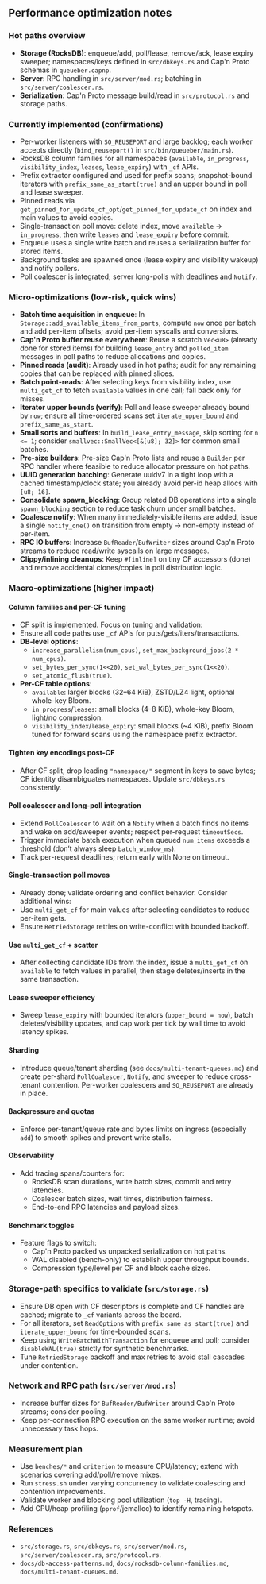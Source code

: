 ## Performance optimization notes

### Hot paths overview

- **Storage (RocksDB)**: enqueue/add, poll/lease, remove/ack, lease expiry sweeper; namespaces/keys defined in `src/dbkeys.rs` and Cap'n Proto schemas in `queueber.capnp`.
- **Server**: RPC handling in `src/server/mod.rs`; batching in `src/server/coalescer.rs`.
- **Serialization**: Cap'n Proto message build/read in `src/protocol.rs` and storage paths.

### Currently implemented (confirmations)

- Per-worker listeners with `SO_REUSEPORT` and large backlog; each worker accepts directly (`bind_reuseport()` in `src/bin/queueber/main.rs`).
- RocksDB column families for all namespaces (`available`, `in_progress`, `visibility_index`, `leases`, `lease_expiry`) with `_cf` APIs.
- Prefix extractor configured and used for prefix scans; snapshot-bound iterators with `prefix_same_as_start(true)` and an upper bound in poll and lease sweeper.
- Pinned reads via `get_pinned_for_update_cf_opt`/`get_pinned_for_update_cf` on index and main values to avoid copies.
- Single-transaction poll move: delete index, move `available` → `in_progress`, then write `leases` and `lease_expiry` before commit.
- Enqueue uses a single write batch and reuses a serialization buffer for stored items.
- Background tasks are spawned once (lease expiry and visibility wakeup) and notify pollers.
- Poll coalescer is integrated; server long-polls with deadlines and `Notify`.

### Micro-optimizations (low-risk, quick wins)

- **Batch time acquisition in enqueue**: In `Storage::add_available_items_from_parts`, compute `now` once per batch and add per-item offsets; avoid per-item syscalls and conversions.
- **Cap'n Proto buffer reuse everywhere**: Reuse a scratch `Vec<u8>` (already done for stored items) for building `lease_entry` and `polled_item` messages in poll paths to reduce allocations and copies.
- **Pinned reads (audit)**: Already used in hot paths; audit for any remaining copies that can be replaced with pinned slices.
- **Batch point-reads**: After selecting keys from visibility index, use `multi_get_cf` to fetch `available` values in one call; fall back only for misses.
- **Iterator upper bounds (verify)**: Poll and lease sweeper already bound by `now`; ensure all time-ordered scans set `iterate_upper_bound` and `prefix_same_as_start`.
- **Small sorts and buffers**: In `build_lease_entry_message`, skip sorting for `n <= 1`; consider `smallvec::SmallVec<[&[u8]; 32]>` for common small batches.
- **Pre-size builders**: Pre-size Cap'n Proto lists and reuse a `Builder` per RPC handler where feasible to reduce allocator pressure on hot paths.
- **UUID generation batching**: Generate uuidv7 in a tight loop with a cached timestamp/clock state; you already avoid per-id heap allocs with `[u8; 16]`.
- **Consolidate spawn_blocking**: Group related DB operations into a single `spawn_blocking` section to reduce task churn under small batches.
- **Coalesce notify**: When many immediately-visible items are added, issue a single `notify_one()` on transition from empty → non-empty instead of per-item.
- **RPC IO buffers**: Increase `BufReader`/`BufWriter` sizes around Cap'n Proto streams to reduce read/write syscalls on large messages.
- **Clippy/inlining cleanups**: Keep `#[inline]` on tiny CF accessors (done) and remove accidental clones/copies in poll distribution logic.

### Macro-optimizations (higher impact)

#### Column families and per-CF tuning

- CF split is implemented. Focus on tuning and validation:
- Ensure all code paths use `_cf` APIs for puts/gets/iters/transactions.
- **DB-level options**:
  - `increase_parallelism(num_cpus)`, `set_max_background_jobs(2 * num_cpus)`.
  - `set_bytes_per_sync(1<<20)`, `set_wal_bytes_per_sync(1<<20)`.
  - `set_atomic_flush(true)`.
- **Per-CF table options**:
  - `available`: larger blocks (32–64 KiB), ZSTD/LZ4 light, optional whole-key Bloom.
  - `in_progress`/`leases`: small blocks (4–8 KiB), whole-key Bloom, light/no compression.
  - `visibility_index`/`lease_expiry`: small blocks (~4 KiB), prefix Bloom tuned for forward scans using the namespace prefix extractor.

#### Tighten key encodings post-CF

- After CF split, drop leading `"namespace/"` segment in keys to save bytes; CF identity disambiguates namespaces. Update `src/dbkeys.rs` consistently.

#### Poll coalescer and long-poll integration

- Extend `PollCoalescer` to wait on a `Notify` when a batch finds no items and wake on add/sweeper events; respect per-request `timeoutSecs`.
- Trigger immediate batch execution when queued `num_items` exceeds a threshold (don’t always sleep `batch_window_ms`).
- Track per-request deadlines; return early with None on timeout.

#### Single-transaction poll moves

- Already done; validate ordering and conflict behavior. Consider additional wins:
- Use `multi_get_cf` for main values after selecting candidates to reduce per-item gets.
- Ensure `RetriedStorage` retries on write-conflict with bounded backoff.

#### Use `multi_get_cf` + scatter

- After collecting candidate IDs from the index, issue a `multi_get_cf` on `available` to fetch values in parallel, then stage deletes/inserts in the same transaction.

#### Lease sweeper efficiency

- Sweep `lease_expiry` with bounded iterators (`upper_bound = now`), batch deletes/visibility updates, and cap work per tick by wall time to avoid latency spikes.

#### Sharding

- Introduce queue/tenant sharding (see `docs/multi-tenant-queues.md`) and create per-shard `PollCoalescer`, `Notify`, and sweeper to reduce cross-tenant contention. Per-worker coalescers and `SO_REUSEPORT` are already in place.

#### Backpressure and quotas

- Enforce per-tenant/queue rate and bytes limits on ingress (especially `add`) to smooth spikes and prevent write stalls.

#### Observability

- Add tracing spans/counters for:
  - RocksDB scan durations, write batch sizes, commit and retry latencies.
  - Coalescer batch sizes, wait times, distribution fairness.
  - End-to-end RPC latencies and payload sizes.

#### Benchmark toggles

- Feature flags to switch:
  - Cap'n Proto packed vs unpacked serialization on hot paths.
  - WAL disabled (bench-only) to establish upper throughput bounds.
  - Compression type/level per CF and block cache sizes.

### Storage-path specifics to validate (`src/storage.rs`)

- Ensure DB open with CF descriptors is complete and CF handles are cached; migrate to `_cf` variants across the board.
- For all iterators, set `ReadOptions` with `prefix_same_as_start(true)` and `iterate_upper_bound` for time-bounded scans.
- Keep using `WriteBatchWithTransaction` for enqueue and poll; consider `disableWAL(true)` strictly for synthetic benchmarks.
- Tune `RetriedStorage` backoff and max retries to avoid stall cascades under contention.

### Network and RPC path (`src/server/mod.rs`)

- Increase buffer sizes for `BufReader/BufWriter` around Cap'n Proto streams; consider pooling.
- Keep per-connection RPC execution on the same worker runtime; avoid unnecessary task hops.

### Measurement plan

- Use `benches/*` and `criterion` to measure CPU/latency; extend with scenarios covering add/poll/remove mixes.
- Run `stress.sh` under varying concurrency to validate coalescing and contention improvements.
- Validate worker and blocking pool utilization (`top -H`, tracing).
- Add CPU/heap profiling (`pprof`/jemalloc) to identify remaining hotspots.

### References

- `src/storage.rs`, `src/dbkeys.rs`, `src/server/mod.rs`, `src/server/coalescer.rs`, `src/protocol.rs`.
- `docs/db-access-patterns.md`, `docs/rocksdb-column-families.md`, `docs/multi-tenant-queues.md`.
